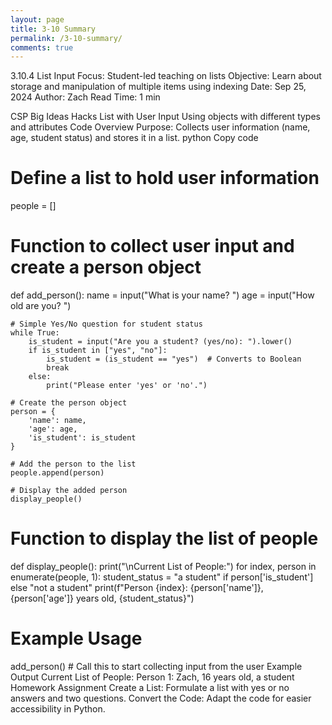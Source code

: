 ```yaml
---
layout: page
title: 3-10 Summary 
permalink: /3-10-summary/
comments: true
---
```


3.10.4 List Input
Focus: Student-led teaching on lists
Objective: Learn about storage and manipulation of multiple items using indexing
Date: Sep 25, 2024
Author: Zach
Read Time: 1 min

CSP Big Ideas
Hacks List with User Input
Using objects with different types and attributes
Code Overview
Purpose: Collects user information (name, age, student status) and stores it in a list.
python
Copy code
# Define a list to hold user information
people = []

# Function to collect user input and create a person object
def add_person():
    name = input("What is your name? ")
    age = input("How old are you? ")
    
    # Simple Yes/No question for student status
    while True:
        is_student = input("Are you a student? (yes/no): ").lower()
        if is_student in ["yes", "no"]:
            is_student = (is_student == "yes")  # Converts to Boolean
            break
        else:
            print("Please enter 'yes' or 'no'.")

    # Create the person object
    person = {
        'name': name,
        'age': age,
        'is_student': is_student
    }
    
    # Add the person to the list
    people.append(person)

    # Display the added person
    display_people()

# Function to display the list of people
def display_people():
    print("\nCurrent List of People:")
    for index, person in enumerate(people, 1):
        student_status = "a student" if person['is_student'] else "not a student"
        print(f"Person {index}: {person['name']}, {person['age']} years old, {student_status}")

# Example Usage
add_person()  # Call this to start collecting input from the user
Example Output
Current List of People:
Person 1: Zach, 16 years old, a student
Homework Assignment
Create a List: Formulate a list with yes or no answers and two questions.
Convert the Code: Adapt the code for easier accessibility in Python.
